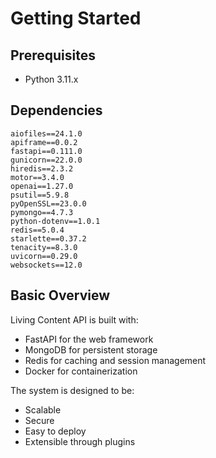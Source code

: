 # Getting Started

## Prerequisites

- Python 3.11.x

## Dependencies

```plaintext
aiofiles==24.1.0
apiframe==0.0.2
fastapi==0.111.0
gunicorn==22.0.0
hiredis==2.3.2
motor==3.4.0
openai==1.27.0
psutil==5.9.8
pyOpenSSL==23.0.0
pymongo==4.7.3
python-dotenv==1.0.1
redis==5.0.4
starlette==0.37.2
tenacity==8.3.0
uvicorn==0.29.0
websockets==12.0
```

## Basic Overview

Living Content API is built with:

- FastAPI for the web framework
- MongoDB for persistent storage
- Redis for caching and session management
- Docker for containerization

The system is designed to be:

- Scalable
- Secure
- Easy to deploy
- Extensible through plugins
